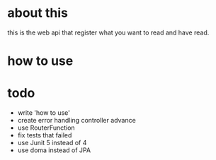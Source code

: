 # about this 
this is the web api that register what you want to read and have read.


# how to use

# todo
* write 'how to use'
* create error handling controller advance
* use RouterFunction
* fix tests that failed 
* use Junit 5 instead of 4
* use doma  instead of JPA

